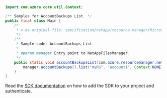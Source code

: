 ```java
import com.azure.core.util.Context;

/** Samples for AccountBackups List. */
public final class Main {
    /*
     * x-ms-original-file: specification/netapp/resource-manager/Microsoft.NetApp/stable/2021-10-01/examples/Backups_Account_List.json
     */
    /**
     * Sample code: AccountBackups_List.
     *
     * @param manager Entry point to NetAppFilesManager.
     */
    public static void accountBackupsList(com.azure.resourcemanager.netapp.NetAppFilesManager manager) {
        manager.accountBackups().list("myRG", "account1", Context.NONE);
    }
}
```

Read the [SDK documentation](https://github.com/Azure/azure-sdk-for-java/blob/azure-resourcemanager-netapp_1.0.0-beta.8/sdk/netapp/azure-resourcemanager-netapp/README.md) on how to add the SDK to your project and authenticate.
